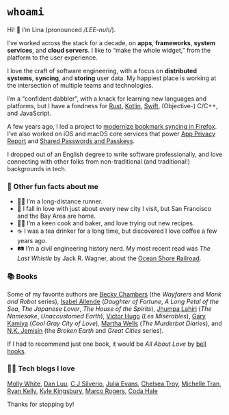 # `whoami`

Hi! 👋 I’m Lina (pronounced _/LEE-nuh/_).

I’ve worked across the stack for a decade, on **apps**, **frameworks**, **system services**, and **cloud servers**. I like to “make the whole widget,” from the platform to the user experience.

I love the craft of software engineering, with a focus on **distributed systems**, **syncing**, and **storing** user data. My happiest place is working at the intersection of multiple teams and technologies.

I’m a “confident dabbler”, with a knack for learning new languages and platforms, but I have a fondness for [Rust](https://www.rust-lang.org/), [Kotlin](https://kotlinlang.org/), [Swift](https://www.swift.org/), (Objective-) C/C++, and JavaScript.

A few years ago, I led a project to [modernize bookmark syncing in Firefox](https://blog.nightly.mozilla.org/2018/05/14/deep-dive-new-bookmark-sync-in-nightly/). I’ve also worked on iOS and macOS core services that power [App Privacy Report](https://support.apple.com/en-us/102188) and [Shared Passwords and Passkeys](https://support.apple.com/guide/iphone/share-passwords-iphe6b2b7043/ios).

I dropped out of an English degree to write software professionally, and love connecting with other folks from non-traditional (and traditional!) backgrounds in tech.

### 👀 Other fun facts about me

* 🏃‍♀️ I’m a long-distance runner.
* 🌉 I fall in love with just about every new city I visit, but San Francisco and the Bay Area are home.
* 👩‍🍳 I’m a keen cook and baker, and love trying out new recipes.
* ☕️ I was a tea drinker for a long time, but discovered I love coffee a few years ago.
* 🛤️ I’m a civil engineering history nerd. My most recent read was _The Last Whistle_ by Jack R. Wagner, about the [Ocean Shore Railroad](https://en.wikipedia.org/wiki/Ocean_Shore_Railroad).

### 📚 Books

Some of my favorite authors are [Becky Chambers](https://www.otherscribbles.com/) (the _Wayfarers_ and _Monk and Robot_ series), [Isabel Allende](https://www.isabelallende.com/en) (_Daughter of Fortune_, _A Long Petal of the Sea_, _The Japanese Lover_, _The House of the Spirits_), [Jhumpa Lahiri](https://www.randomhouse.com/kvpa/jhumpalahiri/) (_The Namesake_, _Unaccustomed Earth_), [Victor Hugo](https://en.wikipedia.org/wiki/Victor_Hugo) (_Les Misérables_), [Gary Kamiya](https://www.garykamiya.com/) (_Cool Gray City of Love_), [Martha Wells](https://www.marthawells.com/) (_The Murderbot Diaries_), and [N.K. Jemisin](https://nkjemisin.com/) (the _Broken Earth_ and _Great Cities_ series).

If I had to recommend just one book, it would be _All About Love_ by [bell hooks](https://en.wikipedia.org/wiki/Bell_hooks).

### 👩‍💻 Tech blogs I love

[Molly White](https://www.citationneeded.news/), [Dan Luu](https://danluu.com/), [C J Silverio](https://blog.ceejbot.com/), [Julia Evans](https://jvns.ca/), [Chelsea Troy](https://chelseatroy.com/), [Michelle Tran](https://michtran.ca/), [Ryan Kelly](https://www.rfk.id.au/), [Kyle Kingsbury](https://aphyr.com/), [Marco Rogers](https://marcorogers.com/), [Coda Hale](https://codahale.com/)

Thanks for stopping by!
